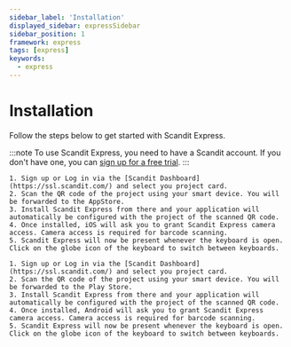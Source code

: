 ```yaml
---
sidebar_label: 'Installation'
displayed_sidebar: expressSidebar
sidebar_position: 1
framework: express
tags: [express]
keywords:
  - express
---
```


# Installation

Follow the steps below to get started with Scandit Express.

:::note
To use Scandit Express, you need to have a Scandit account. If you don't have one, you can [sign up for a free trial](https://ssl.scandit.com/dashboard/sign-up?p=express-trial).
:::

<Tabs>
  <TabItem value="iOS" label="iOS">

    1. Sign up or Log in via the [Scandit Dashboard](https://ssl.scandit.com/) and select you project card.
    2. Scan the QR code of the project using your smart device. You will be forwarded to the AppStore. 
    3. Install Scandit Express from there and your application will automatically be configured with the project of the scanned QR code.
    4. Once installed, iOS will ask you to grant Scandit Express camera access. Camera access is required for barcode scanning.
    5. Scandit Express will now be present whenever the keyboard is open. Click on the globe icon of the keyboard to switch between keyboards.

  </TabItem>

  <TabItem value="android" label="Android">

    1. Sign up or Log in via the [Scandit Dashboard](https://ssl.scandit.com/) and select you project card.
    2. Scan the QR code of the project using your smart device. You will be forwarded to the Play Store. 
    3. Install Scandit Express from there and your application will automatically be configured with the project of the scanned QR code.
    4. Once installed, Android will ask you to grant Scandit Express camera access. Camera access is required for barcode scanning.
    5. Scandit Express will now be present whenever the keyboard is open. Click on the globe icon of the keyboard to switch between keyboards.

  </TabItem>
</Tabs>
